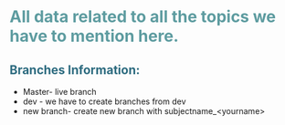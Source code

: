<h1 style="color: #5e9ca0;">All data related to all the topics we have to mention here.</h1>
<h2 style="color: #2e6c80;">Branches Information:</h2>
<ul>
<li>Master- live branch</li>
<li>dev - we have to create branches from dev</li>
<li>new branch- create new branch with subjectname_&lt;yourname&gt;</li>
</ul>
<p><strong>&nbsp;</strong></p>
